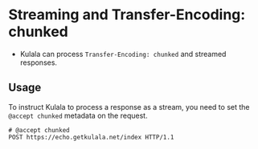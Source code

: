 # Streaming and Transfer-Encoding: chunked

- Kulala can process `Transfer-Encoding: chunked` and streamed responses.

## Usage

To instruct Kulala to process a response as a stream, you need to set the `@accept chunked` metadata on the request.

```http
# @accept chunked
POST https://echo.getkulala.net/index HTTP/1.1
```

